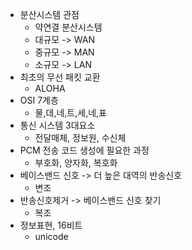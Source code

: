 - 분산시스템 관점
	- 약연결 분산시스템
	- 대규모 -> WAN
	- 중규모 -> MAN
	- 소규모 -> LAN
- 최초의 무선 패킷 교환
	- ALOHA
- OSI 7계층
	- 물,데,네,트,세,네,표
- 통신 시스템 3대요소
	- 전달매체, 정보원, 수신체
- PCM 전송 코드 생성에 필요한 과정
	- 부호화, 양자화, 복호화
- 베이스밴드 신호 -> 더 높은 대역의 반송신호
	- 변조
- 반송신호제거 -> 베이스밴드 신호 찾기
	- 복조
- 정보표현, 16비트
	- unicode